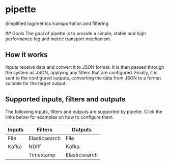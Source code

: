 # pipette
Simplified log/metrics transportation and filtering

## Goals
The goal of pipette is to provide a simple, stable and high performance log and metric transport mechanism.

## How it works
Inputs receive data and convert it to JSON format. It is then passed through the system as JSON, applying any filters that are configured. Finally, it is sent to the configured outputs, converting the data from JSON to a format suitable for the target output.

## Supported inputs, filters and outputs
The following inputs, filters and outputs are supported by pipette. Click the links below for examples on how to configure them.

| Inputs        | Filters       | Outputs  |
| ------------- | ------------- | -------- |
| File          | Elasticsearch | File |
| Kafka         | NDiff         | Kafka |
|               | Timestamp     | Elasticsearch |